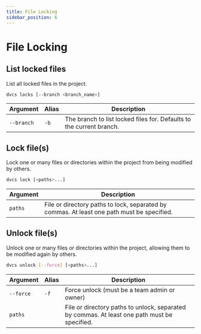 ```yaml
---
title: File Locking
sidebar_position: 6
---
```


# File Locking

## List locked files

List all locked files in the project.

```bash
dvcs locks [--branch <branch_name>]
```

| Argument   | Alias | Description                                                          |
| ---------- | ----- | -------------------------------------------------------------------- |
| `--branch` | `-b`  | The branch to list locked files for. Defaults to the current branch. |

## Lock file(s)

Lock one or many files or directories within the project from being modified by others.

```bash
dvcs lock [<paths>...]
```

| Argument | Description                                                                                |
| -------- | ------------------------------------------------------------------------------------------ |
| `paths`  | File or directory paths to lock, separated by commas. At least one path must be specified. |

## Unlock file(s)

Unlock one or many files or directories within the project, allowing them to be modified again by others.

```bash
dvcs unlock [--force] [<paths>...]
```

| Argument  | Alias | Description                                                                                  |
| --------- | ----- | -------------------------------------------------------------------------------------------- |
| `--force` | `-f`  | Force unlock (must be a team admin or owner)                                                 |
| `paths`   |       | File or directory paths to unlock, separated by commas. At least one path must be specified. |
